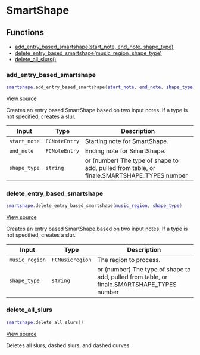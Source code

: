 # SmartShape

## Functions

- [add_entry_based_smartshape(start_note, end_note, shape_type)](#add_entry_based_smartshape)
- [delete_entry_based_smartshape(music_region, shape_type)](#delete_entry_based_smartshape)
- [delete_all_slurs()](#delete_all_slurs)

### add_entry_based_smartshape

```lua
smartshape.add_entry_based_smartshape(start_note, end_note, shape_type)
```

[View source](https://github.com/finale-lua/lua-scripts/tree/refs/heads/master/src/library/smartshape.lua#L48)

Creates an entry based SmartShape based on two input notes. If a type is not specified, creates a slur.

| Input | Type | Description |
| ----- | ---- | ----------- |
| `start_note` | `FCNoteEntry` | Starting note for SmartShape. |
| `end_note` | `FCNoteEntry` | Ending note for SmartShape. |
| `shape_type` | `string` | or (number) The type of shape to add, pulled from table, or finale.SMARTSHAPE_TYPES number |

### delete_entry_based_smartshape

```lua
smartshape.delete_entry_based_smartshape(music_region, shape_type)
```

[View source](https://github.com/finale-lua/lua-scripts/tree/refs/heads/master/src/library/smartshape.lua#L126)

Creates an entry based SmartShape based on two input notes. If a type is not specified, creates a slur.

| Input | Type | Description |
| ----- | ---- | ----------- |
| `music_region` | `FCMusicregion` | The region to process. |
| `shape_type` | `string` | or (number) The type of shape to add, pulled from table, or finale.SMARTSHAPE_TYPES number |

### delete_all_slurs

```lua
smartshape.delete_all_slurs()
```

[View source](https://github.com/finale-lua/lua-scripts/tree/refs/heads/master/src/library/smartshape.lua#L155)

Deletes all slurs, dashed slurs, and dashed curves.
